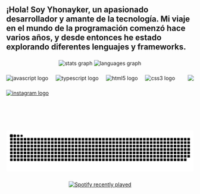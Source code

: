 <h2 align="left">¡Hola! Soy Yhonayker, un apasionado desarrollador y amante de la tecnología. Mi viaje en el mundo de la programación comenzó hace varios años, y desde entonces he estado explorando diferentes lenguajes y frameworks.</h2>

###

<div align="center">
  <img src="https://github-readme-stats.vercel.app/api?username=Ixcs-dev&hide_title=false&hide_rank=false&show_icons=true&include_all_commits=true&count_private=true&disable_animations=false&theme=dracula&locale=en&hide_border=false" height="150" alt="stats graph"  />
  <img src="https://github-readme-stats.vercel.app/api/top-langs?username=Ixcs-dev&locale=en&hide_title=false&layout=compact&card_width=320&langs_count=5&theme=dracula&hide_border=false" height="150" alt="languages graph"  />
</div>

###

<img align="right" height="150" src="https://avatarfiles.alphacoders.com/375/thumb-1920-375542.png"  />

###

<div align="left">
  <img src="https://cdn.jsdelivr.net/gh/devicons/devicon/icons/javascript/javascript-original.svg" height="30" alt="javascript logo"  />
  <img width="12" />
  <img src="https://cdn.jsdelivr.net/gh/devicons/devicon/icons/typescript/typescript-original.svg" height="30" alt="typescript logo"  />
  <img width="12" />
  <img src="https://cdn.jsdelivr.net/gh/devicons/devicon/icons/html5/html5-original.svg" height="30" alt="html5 logo"  />
  <img width="12" />
  <img src="https://cdn.jsdelivr.net/gh/devicons/devicon/icons/css3/css3-original.svg" height="30" alt="css3 logo"  />
</div>

###

<div align="left">
  <a href="https://www.instagram.com/ixcsgm/" target="_blank">
    <img src="https://img.shields.io/static/v1?message=Instagram&logo=instagram&label=&color=E4405F&logoColor=white&labelColor=&style=for-the-badge" height="35" alt="instagram logo"  />
  </a>
</div>

###

<br clear="both">

<img src="https://raw.githubusercontent.com/Ixcs-dev/Ixcs-dev/output/snake.svg" alt="Snake animation" />

###

<div align="center">
  <a href="https://open.spotify.com/user/31v65bpjvnf7fnhgnjolir3srwc4">
    <img src="https://spotify-recently-played-readme.vercel.app/api?user=31v65bpjvnf7fnhgnjolir3srwc4&count=1&unique=true" alt="Spotify recently played"  />
  </a>
</div>

###
